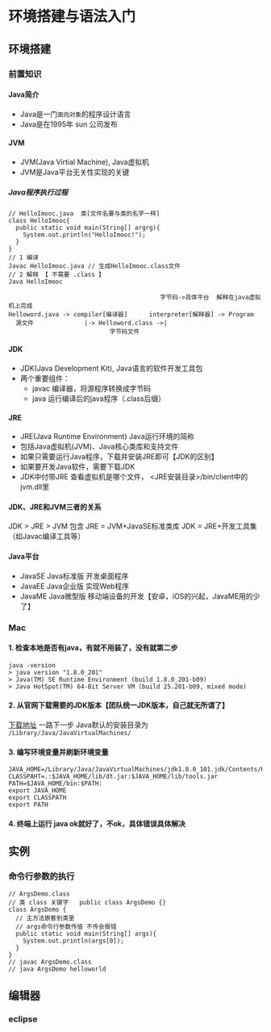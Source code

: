 # 环境搭建与语法入门
## 环境搭建
### 前置知识
#### Java简介
* Java是一门``面向对象``的程序设计语言
* Java是在1995年 sun 公司发布
#### JVM
* JVM(Java Virtial Machine), Java虚拟机
* JVM是Java平台无关性实现的关键
##### Java程序执行过程
~~~
// HelloImooc.java  类[文件名要与类的名字一样]
class HelloImooc{
  public static void main(String[] argrg){
    System.out.println("HelloImooc!");
  }
}
// 1 编译 
Javac HelloImooc.java // 生成HelloImooc.class文件
// 2 解释 【 不需要 .class 】
Java HelloImooc
~~~
~~~
                                          字节码->具体平台  解释在java虚拟机上完成 
Helloword.java -> compiler[编译器]      interpreter[解释器] -> Program
  源文件              |-> Helloword.class ->|
                            字节码文件
~~~
#### JDK 
* JDK(Java Development Kit), Java语言的软件开发工具包
* 两个重要组件：
  - javac 编译器，将源程序转换成字节码
  - java 运行编译后的java程序（.class后缀）
#### JRE
* JRE(Java Runtime Environment) Java运行环境的简称
* 包括Java虚拟机(JVM)、Java核心类库和支持文件
* 如果只需要运行Java程序，下载并安装JRE即可【JDK的区别】
* 如果要开发Java软件，需要下载JDK
* JDK中付带JRE
查看虚拟机是哪个文件， <JRE安装目录>/bin/client中的jvm.dll里
#### JDK、JRE和JVM三者的关系
JDK > JRE > JVM  包含
JRE = JVM+JavaSE标准类库
JDK = JRE+开发工具集（如Javac编译工具等）
#### Java平台
- JavaSE   Java标准版   开发桌面程序
- JavaEE   Java企业版   实现Web程序
- JavaME   Java微型版   移动端设备的开发【安卓，iOS的兴起，JavaME用的少了】

### Mac
#### 1. 检查本地是否有java，有就不用装了，没有就第二步
~~~
java -version
> java version "1.8.0_201"
> Java(TM) SE Runtime Environment (build 1.8.0_201-b09)
> Java HotSpot(TM) 64-Bit Server VM (build 25.201-b09, mixed mode)
~~~
#### 2. 从官网下载需要的JDK版本【团队统一JDK版本，自己就无所谓了】
[下载地址](!https://www.oracle.com/java/technologies/javase-downloads.html)
一路下一步
Java默认的安装目录为 ``/Library/Java/JavaVirtualMachines/``
#### 3. 编写环境变量并刷新环境变量
~~~
JAVA_HOME=/Library/Java/JavaVirtualMachines/jdk1.8.0_101.jdk/Contents/Home/
CLASSPAHT=.:$JAVA_HOME/lib/dt.jar:$JAVA_HOME/lib/tools.jar
PATH=$JAVA_HOME/bin:$PATH:
export JAVA_HOME
export CLASSPATH
export PATH
~~~
#### 4. 终端上运行 java   ok就好了，不ok，具体错误具体解决
## 实例
### 命令行参数的执行
~~~
// ArgsDemo.class
// 类 class 关键字   public class ArgsDemo {}
class ArgsDemo {
  // 主方法嵌套到类里
  // args命令行参数传值 不传会报错
  public static void main(String[] args){
    System.out.println(args[0]);
  }
}
// javac ArgsDemo.class
// java ArgsDemo helloworld
~~~
## 编辑器 
### eclipse